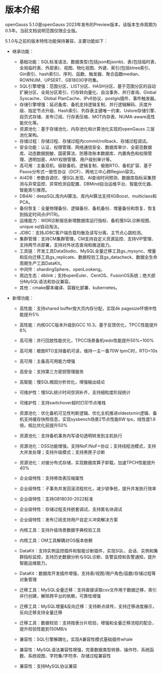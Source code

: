# 版本介绍

openGauss 5.1.0是openGauss 2023年发布的Preview版本，该版本生命周期为0.5年。当前文档说明范围仅限企业版。

5.1.0与之前的版本特性功能保持兼容，主要功能如下：

- 继承功能：

  -   基础功能：SQL标准语法、数据类型(包括json和jsonb)、表\(包括临时表、全局临时表、外部表\)、视图、物化视图、外键、索引\(包括btree索引、Gin索引、hash索引\)、序列、函数、触发器、聚合函数median、ROWNUM、UPSERT、GB18030字符集。
  -   SQL引擎增强：范围分区、LIST分区、HASH分区、基于范围分区的自动扩展分区、全局分区索引、行存转向量化、自治事务、并行查询、Global Syscache、Global PlanCache、IPv6协议、postgis插件、事件触发器。
  -   存储引擎增强：延迟备库、备机支持逻辑复制、并行逻辑解码、灰度升级、指定节点升级、Hash索引、列存表主键唯一约束、Ustore存储引擎、段页式存储、发布订阅、行存表压缩、MOT内存表、NUMA-aware高性能优化等。
  -   资源池化：基于存储池化、内存池化和计算池化实现的openGauss 三层池化架构。
  -   存储过程：存储过程、存储过程内commit/rollback、存储过程调试。
  -   安全功能：认证、权限管理、网络通信安全、数据库审计、全密态数据库、动态数据脱敏、国密算法、防篡改账本数据库、内置角色和权限管理、透明加密、ANY权限管理、用户级别审计等。
  -   高可用：主备双机、级联备机、逻辑复制、极致RTO、备机扩容、基于Paxos分布式一致性协议（DCF）、两地三中心跨Region容灾。
  -   AI4DB：参数自调优、慢SQL发现、AI查询时间预测、数据库指标采集预测与异常监控、异常检测自配置、DBMind自治运维平台、智能优化器、智能索引推荐。
  -   DB4AI：deepSQL库内AI算法、库内AI算法支持XGBoost、multiclass和PCA。
  -   备份恢复：全量物理备份、逻辑备份、备机备份、增量备份和恢复、恢复到指定时间点\(PITR\)。
  -   运维能力：WDR诊断报告新增数据库运行指标、备机慢SQL诊断视图、unique sql自动淘汰。
  -   JDBC：支持JDBC客户端负载均衡及读写分离、主节点心跳检测。
  -   集群管理：支持CM集群管理，CM支持自定义资源监控、支持VIP管理、支持两节点部署，支持对外状态查询和推送能力。
  -   工具链：开发工具DataStudio、MySQL全量迁移工具gs_mysync、增量和反向迁移工具gs_replicate、数据校验工具gs_datacheck、数据全生命周期生产工具DataKit。
  -   中间件：shardingSphere、openLookeng。
  -   周边生态：dblink；支持openEuler、CentOS、FusionOS系统；绝大部分MySQL语法和协议兼容。
  -   其他：cmake脚本编译、容器化部署、kubernetes。

- 新增功能：
  - 高性能：支持shared buffer按大页内存分配，实现4k pagesize环境中性能提升5%
  - 高性能：内核GCC版本升级到GCC 10.3，基于反馈优化，TPCC性能提升6%
  - 高可用：并行回放性能优化，TPCC场景备机redo性能提升50%~100%
  - 高可用：极致RTO支持备机可读，维持一主一备70W tpmC时，RTO<10s
  - 高可用：主备高可用能力增强
  - 高安全：支持第三方密钥管理服务
  - 高智能：慢SQL根因分析优化，增强输出结论
  - 可维护性：慢SQL统计时间空洞补齐，支持细粒度阶段统计
  - 可维护性：支持switchover超时打印节点堆栈
  - 资源池化：优化备机可见性判断逻辑、优化主机推进oldestxmin逻辑、备机支持缓存快照信息，实现sysbench场景2节点性能6W tps，线性度1.6倍，相比优化前提升50%
  - 资源池化：支持备机事务内写语句透明转发到主机执行
  - 资源池化：DSS功能增强，支持NoF/NoF+协议；支持线程池模式，支持大并发处理；支持升级模式；支持黑匣子诊断
  - 资源池化：对接分布式存储，实现数据库算子卸载，加速TPCH性能提升40%
  - 企业级特性：支持修改表压缩属性

  - 企业级特性：子事务并发回滚流程优化，减少锁争抢，提升并发执行效率
  - 企业级特性：支持GB18030-2022标准
  - 企业级特性：存储过程支持嵌套调试，支持匿名块调试
  - 企业级特性：发布订阅支持用户自定义冲突解决方案
  - 内核工具：支持升级场景数据字典校验工具
  - 内核工具：OM工具解耦对OS版本依赖
  - DataKit：支持实例监控插件和智能诊断插件，实现SQL、会话、实例和集群指标监控，支持历史数据分析与SQL诊断、告警监控和告警通知，提升智能运维能力。
  - DataKit：数据库开发插件增强，支持表/视图/用户角色/函数/存储过程等对象管理
  - 迁移工具：MySQL全量迁移：支持直接读取csv文件用于数据迁移，索引并行创建，解除跨平台的依赖，可靠性增强
  - 迁移工具：MySQL增量&反向迁移：支持断点续传，支持迁移进度展示，反向迁移支持全量迁移
  - 迁移工具：数据校验：支持按表分片校验，增强和全量迁移流程的配合，提升校验性能到150MB/s
  - 兼容性：SQL引擎解耦化，实现A兼容性模式基础插件whale
  - 兼容性：MySQL语法兼容性增强，完善数据类型转换、操作符、系统函数、系统视图、字符集/字符序、存储过程兼容性
  - 兼容性：支持MySQL协议兼容

